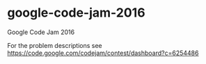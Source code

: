 # google-code-jam-2016
Google Code Jam 2016


For the problem descriptions see https://code.google.com/codejam/contest/dashboard?c=6254486

